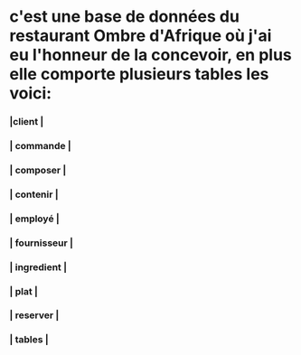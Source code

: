 # c'est une base de données du restaurant Ombre d'Afrique où j'ai eu l'honneur de la concevoir, en plus elle comporte plusieurs tables les voici:

### |client                   |

### | commande                |

### | composer                |

### | contenir                |

### | employé                 |

### | fournisseur             |

### | ingredient              |

### | plat                    |

### | reserver                |

### | tables                  |
